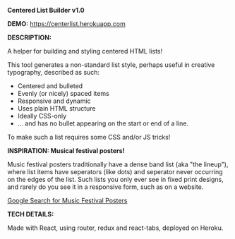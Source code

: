 **Centered List Builder v1.0**


**DEMO:** https://centerlist.herokuapp.com


**DESCRIPTION:**

A helper for building and styling centered HTML lists!

This tool generates a non-standard list style, perhaps useful in creative typography, described as such:

* Centered and bulleted
* Evenly (or nicely) spaced items
* Responsive and dynamic
* Uses plain HTML structure
* Ideally CSS-only
* ... and has no bullet appearing on the start or end of a line.

To make such a list requires some CSS and/or JS tricks!


**INSPIRATION: Musical festival posters!**

Music festival posters traditionally have a dense band list (aka "the lineup"), where list items have seperators (like dots) and seperator never occurring on the edges of the list. Such lists you only ever see in fixed print designs, and rarely do you see it in a responsive form, such as on a website.

[Google Search for Music Festival Posters](https://www.google.ca/search?hl=en&tbm=isch&sxsrf=ACYBGNR-G6eP0lhSIWqGLk0TQdX-o4W7DQ%3A1579123351670&source=hp&biw=1920&bih=965&ei=l4IfXrjKJs7ctAbWwLGgBw&q=music+festival+posters&oq=music+festival+posters&gs_l=img.3..0l3j0i5i30l7.1662.5013..5104...0.0..0.241.2266.17j4j2......0....1..gws-wiz-img.....10..35i362i39j35i39j0i131.tYLOaRhGNJc&ved=0ahUKEwj48bjzxIbnAhVOLs0KHVZgDHQQ4dUDCAU&uact=5)


**TECH DETAILS:**

Made with React, using router, redux and react-tabs, deployed on Heroku.
